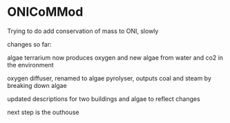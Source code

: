 # ONICoMMod
Trying to do add conservation of mass to ONI, slowly

changes so far:

algae terrarium now produces oxygen and new algae from water and co2 in the environment

oxygen diffuser, renamed to algae pyrolyser, outputs coal and steam by breaking down algae


updated descriptions for two buildings and algae to reflect changes


next step is the outhouse
